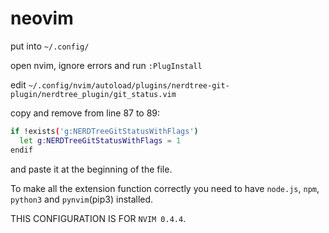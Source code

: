 # neovim

put into ```~/.config/```

open nvim, ignore errors and run ```:PlugInstall```

edit ```~/.config/nvim/autoload/plugins/nerdtree-git-plugin/nerdtree_plugin/git_status.vim```

copy and remove from line 87 to 89: 

```bash
if !exists('g:NERDTreeGitStatusWithFlags')
  let g:NERDTreeGitStatusWithFlags = 1
endif
```

and paste it at the beginning of the file.

To make all the extension function correctly you need to have ```node.js```, ```npm```, ```python3``` and ```pynvim```(pip3) installed.

THIS CONFIGURATION IS FOR ```NVIM 0.4.4```.
